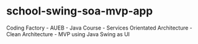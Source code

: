 # school-swing-soa-mvp-app
Coding Factory - AUEB - Java Course - Services Orientated Architecture - Clean Architecture - MVP using Java Swing as UI 
